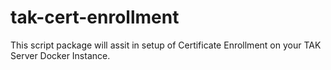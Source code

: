 # tak-cert-enrollment
This script package will assit in setup of Certificate Enrollment on your TAK Server Docker Instance.
